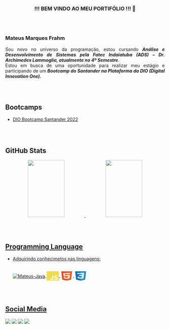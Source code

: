<h3 align="center"> !!! BEM VINDO AO MEU PORTIFÓLIO !!! 👋</h3>

<br></br>

### Mateus Marques Frahm  

<p align='justify'>
     Sou novo no universo da programação, estou cursando <i><b>Análise e Desenvolvimento de Sistemas pela Fatec Indaiatuba (ADS) – Dr. Archimedes Lammoglia, atualmente no 4º Semestre</b></i>.<br>
    Estou em busca de uma oportunidade para realizar meu estágio e participando de um <i><b>Bootcamp do Santander na Plataforma da DIO (Digital Innovation One).</b></i>
</p>

<br></br>

## Bootcamps

- [DIO Bootcamp Santander 2022](https://github.com/Matthew2079/DIO_Bootcamp_Santander_2022)

<br></br>

## GitHub Stats

<!--
[![Matthew's GitHub stats](https://github-readme-stats.vercel.app/api?username=matthew2079&show_icons=true&theme=dracula)](https://github.com/matthew2079)
[![Top Langs](https://github-readme-stats.vercel.app/api/top-langs/?username=matthew2079&layout=compact&theme=dracula&langs_count=7)](https://github.com/matthew2079)-->

<div align="center">
  <a href="https://github.com/matthew2079">
<img height="180em" width="48%" src="https://github-readme-stats.vercel.app/api?username=matthew2079&show_icons=true&theme=dracula&include_all_commits=true&count_private=true"/>
  <img height="180em" width="48%" src="https://github-readme-stats.vercel.app/api/top-langs/?username=matthew2079&layout=compact&langs_count=7&theme=dracula"/>
</div>

<br></br>
     
## Programming Language
  
- Adquirindo conhecimetos nas linguagens: <div style="display: inline_block"><br>
  <img align="center" alt="Mateus-Java" height="30" width="40" src="https://cdn.jsdelivr.net/gh/devicons/devicon/icons/java/java-original.svg">
  <img align="center" alt="Mateus-Js" height="30" width="40" src="https://raw.githubusercontent.com/devicons/devicon/master/icons/javascript/javascript-plain.svg">
  <img align="center" alt="Mateus-HTML" height="30" width="40" src="https://raw.githubusercontent.com/devicons/devicon/master/icons/html5/html5-original.svg">
  <img align="center" alt="Mateus-CSS" height="30" width="40" src="https://raw.githubusercontent.com/devicons/devicon/master/icons/css3/css3-original.svg">
 
  <!--
  <img align="center" alt="Mateus-Python" height="30" width="40" src="https://raw.githubusercontent.com/devicons/devicon/master/icons/python/python-original.svg">
  <img align="center" alt="Mateus-Csharp" height="30" width="40" src="https://raw.githubusercontent.com/devicons/devicon/master/icons/csharp/csharp-original.svg">
  -->
</div>
  
<br></br>

## Social Media
  
[<img src = "https://img.shields.io/badge/facebook-%231877F2.svg?&style=for-the-badge&logo=facebook&logoColor=white">](https://www.facebook.com/mateus.marquesfrahm/) [<img src="https://img.shields.io/badge/linkedin-%230077B5.svg?&style=for-the-badge&logo=linkedin&logoColor=white" />](https://www.linkedin.com/in/mateus-frahm-a573651b4/) [<img src = "https://img.shields.io/badge/instagram-%23E4405F.svg?&style=for-the-badge&logo=instagram&logoColor=white">](https://www.instagram.com/matthew_shaux/?hl=pt-br) [<img src = "https://img.shields.io/badge/-Gmail-%23333?style=for-the-badge&logo=gmail&logoColor=white">](mailto:mateusfrahm@gmail.com)
